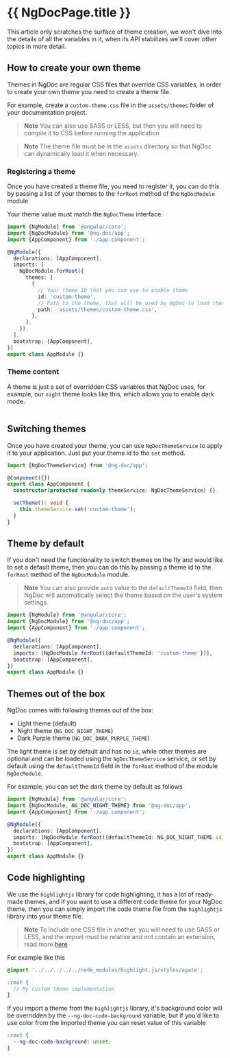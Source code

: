 # {{ NgDocPage.title }}

This article only scratches the surface of theme creation, we won't dive into the details of all the
variables in it, when its API stabilizes we'll cover other topics in more detail.

## How to create your own theme

Themes in NgDoc are regular CSS files that override CSS variables, in order to create your own theme
you need to create a theme file.

For example, create a `custom-theme.css` file in the `assets/themes` folder of your documentation
project.

> **Note**
> You can also use SASS or LESS, but then you will need to compile it to CSS before running the
> application

> **Note**
> The theme file must be in the `assets` directory so that NgDoc can dynamically load it when
> necessary.

### Registering a theme

Once you have created a theme file, you need to register it, you can do this by passing a list of
your themes to the `forRoot` method of the `NgDocModule` module

Your theme value must match the `NgDocTheme` interface.

```typescript fileName="app.module.ts"
import {NgModule} from '@angular/core';
import {NgDocModule} from '@ng-doc/app';
import {AppComponent} from './app.component';

@NgModule({
  declarations: [AppComponent],
  imports: [
    NgDocModule.forRoot({
      themes: [
        {
          // Your theme ID that you can use to enable theme
          id: 'custom-theme',
          // Path to the theme, that will be used by NgDoc to load theme
          path: 'assets/themes/custom-theme.css',
        },
      ],
    }),
  ],
  bootstrap: [AppComponent],
})
export class AppModule {}
```

### Theme content

A theme is just a set of overridden CSS variables that NgDoc uses, for example, our `night` theme
looks like this, which allows you to enable dark mode.

```scss file="../../../../../../../../libs/app/styles/themes/ng-doc-night.scss" fileName="ng-doc-night.scss"

```

## Switching themes

Once you have created your theme, you can use `NgDocThemeService` to apply it to your application.
Just put your theme id to the `set` method.

```typescript fileName="app.component.ts"
import {NgDocThemeService} from '@ng-doc/app';

@Component({})
export class AppComponent {
  constructor(protected readonly themeService: NgDocThemeService) {}

  setTheme(): void {
    this.themeService.set('custom-theme');
  }
}
```

## Theme by default

If you don't need the functionality to switch themes on the fly and would like to set a default
theme, then you can do this by passing a theme id to the `forRoot` method of the `NgDocModule`
module.

> **Note**
> You can also provide `auto` value to the `defaultThemeId` field, then NgDoc will automatically
> select the theme based on the user's system settings.

```typescript fileName="app.module.ts"
import {NgModule} from '@angular/core';
import {NgDocModule} from '@ng-doc/app';
import {AppComponent} from './app.component';

@NgModule({
  declarations: [AppComponent],
  imports: [NgDocModule.forRoot({defaultThemeId: 'custom-theme'})],
  bootstrap: [AppComponent],
})
export class AppModule {}
```

## Themes out of the box

NgDoc comes with following themes out of the box:

- Light theme (default)
- Night theme (`NG_DOC_NIGHT_THEME`)
- Dark Purple theme (`NG_DOC_DARK_PURPLE_THEME`)

The light theme is set by default and has no `id`, while other themes are optional and can be
loaded using the `NgDocThemeService` service, or set by default using the `defaultThemeId` field in
the `forRoot` method of the module ` NgDocModule`.

For example, you can set the dark theme by default as follows

```typescript fileName="app.module.ts"
import {NgModule} from '@angular/core';
import {NgDocModule, NG_DOC_NIGHT_THEME} from '@ng-doc/app';
import {AppComponent} from './app.component';

@NgModule({
  declarations: [AppComponent],
  imports: [NgDocModule.forRoot({defaultThemeId: NG_DOC_NIGHT_THEME.id})],
  bootstrap: [AppComponent],
})
export class AppModule {}
```

## Code highlighting

We use the `highlightjs` library for code highlighting, it has a lot of ready-made themes, and if
you want to use a different code theme for your NgDoc theme, then you can simply import the code
theme file
from the `highlightjs` library into your theme file.

> **Note**
> To include one CSS file in another, you will need to use SASS or LESS, and the import must be
> relative and not contain an extension, read
> more [here](https://sass-lang.com/blog/feature-watchcss-imports-and-css-compatibility)

For example like this

```scss fileName="custom-theme.scss"
@import '../../../../../node_modules/highlight.js/styles/agate';

:root {
  // My custom theme implementation
}
```

If you import a theme from the `highlightjs` library, it's background color will be overridden by
the `--ng-doc-code-background` variable, but if you'd like to use color from the imported theme
you can reset value of this variable

```scss fileName="styles.scss"
:root {
  --ng-doc-code-background: unset;
}
```
